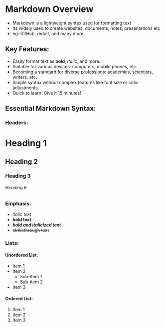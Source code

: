 # Markdown Overview

- Markdown is a lightweight syntax used for formatting text
- Its widely used to create websites, documents, notes, presentations etc
- eg: GitHub, reddit, and many more.

## Key Features:

- Easily format text as **bold**, *italic*, and more.
- Suitable for various devices: computers, mobile phones, etc.
- Becoming a standard for diverse professions: academics, scientists, writers, etc.
- Simple syntax without complex features like font size or color adjustments.
- Quick to learn. Give it 15 minutes!

## Essential Markdown Syntax:

### Headers:

# Heading 1
## Heading 2
### Heading 3
###### Heading 6

### Emphasis:

- _italic text_
- **bold text**
- **_bold and italicized text_**
- ~~strikethrough text~~

### Lists:

#### Unordered List:

- Item 1
- Item 2
  - Sub-item 1
  - Sub-item 2
- Item 3

#### Ordered List:

1. Item 1
2. Item 2
3. Item 3


